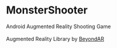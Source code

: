 # MonsterShooter
Android Augmented Reality Shooting Game
<br><br>
Augmented Reality Library by <a href="https://github.com/BeyondAR/beyondar">BeyondAR</a>
